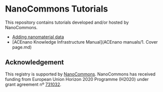 # NanoCommons Tutorials

This repository contains tutorials developed and/or hosted by NanoCommons.

* [Adding nanomaterial data](enteringData/index.md)
* [ACEnano Knowledge Infrastructure Manual](ACEnano manuals/1. Cover page.md)

## Acknowledgement

This registry is supported by [NanoCommons](https://www.nanocommons.eu/).
NanoCommons has received funding from European Union
Horizon 2020 Programme (H2020) under grant agreement nº [731032](https://cordis.europa.eu/project/rcn/212586/en).
